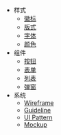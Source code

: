 * 样式
    * [徽标](brand.md)
    * [版式](format.md)
    * [字体]()
    * [颜色]()
* 组件
	* [按钮](button.md)
	* [表单](form.md)
	* [列表](readme.md)
	* [弹窗](read.md)
* 系统
  * [Wireframe]() 
  * [Guideline]()
  * [UI Pattern]()
  * [Mockup]()
  